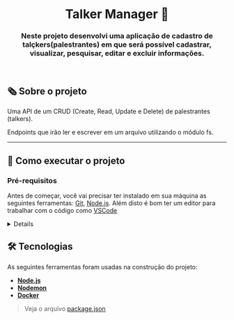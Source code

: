 
<h1 align="center">Talker Manager 🎤</h1>

<h3 align="center">Neste projeto desenvolvi uma aplicação de cadastro de talçkers(palestrantes) em que será possível cadastrar, visualizar, pesquisar, editar e excluir informações.</h3>
<br/>

## 🗞️ Sobre o projeto

Uma API de um CRUD (Create, Read, Update e Delete) de palestrantes (talkers).

Endpoints que irão ler e escrever em um arquivo utilizando o módulo fs.

---
## 🚀 Como executar o projeto

### Pré-requisitos

Antes de começar, você vai precisar ter instalado em sua máquina as seguintes ferramentas:
[Git](https://git-scm.com), [Node.js](https://nodejs.org/en/). 
Além disto é bom ter um editor para trabalhar com o código como [VSCode](https://code.visualstudio.com/)
<details>

```bash

# Clone este repositório
git clone git@github.com:kauamaximino/talker-manager.git

# Acesse a pasta do projeto no terminal/cmd
cd talker-manager

# Instale as dependências
npm install

# Execute a aplicação em modo de desenvolvimento
npm run dev

# O servidor inciará na porta:3000 - acesse http://localhost:3000  

```
</details>

## 🛠 Tecnologias

As seguintes ferramentas foram usadas na construção do projeto:
-  **[Node.js](https://nodejs.org/en/)**
-  **[Nodemon](https://www.npmjs.com/package/nodemon)**
-  **[Docker](https://www.docker.com/)**


> Veja o arquivo  [package.json](https://github.com/kauamaximino/talker-manager/blob/main/package.json)
